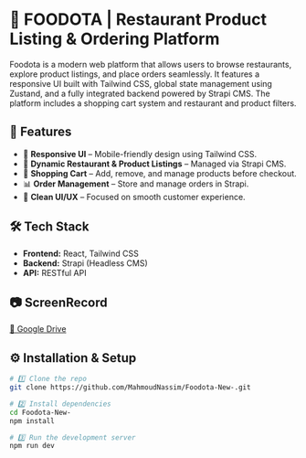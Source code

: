 # 🍔 FOODOTA | Restaurant Product Listing & Ordering Platform

Foodota is a modern web platform that allows users to browse restaurants, explore product listings, and place orders seamlessly. It features a responsive UI built with Tailwind CSS, global state management using Zustand, and a fully integrated backend powered by Strapi CMS. The platform includes a shopping cart system and restaurant and product filters.

## 🚀 Features
- 📱 **Responsive UI** – Mobile-friendly design using Tailwind CSS.
- 🏪 **Dynamic Restaurant & Product Listings** – Managed via Strapi CMS.
- 🛒 **Shopping Cart** – Add, remove, and manage products before checkout.
- 📊 **Order Management** – Store and manage orders in Strapi.
- 🎯 **Clean UI/UX** – Focused on smooth customer experience.

## 🛠 Tech Stack
- **Frontend:** React, Tailwind CSS
- **Backend:** Strapi (Headless CMS)
- **API:** RESTful API

## 📷 ScreenRecord
[📂 Google Drive](https://drive.google.com/file/d/1roJoHvGIF36uHo_-GD4UVfakKwEPSfUj/view?usp=sharing)

## ⚙️ Installation & Setup
```bash
# 1️⃣ Clone the repo
git clone https://github.com/MahmoudNassim/Foodota-New-.git

# 2️⃣ Install dependencies
cd Foodota-New-
npm install

# 3️⃣ Run the development server
npm run dev
